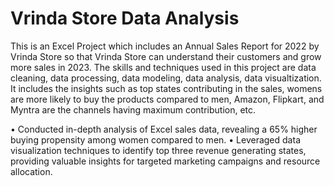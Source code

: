 # Vrinda Store Data Analysis 

This is an Excel Project which includes an Annual Sales Report for 2022 by Vrinda Store so that Vrinda Store can understand their customers and grow more sales in 2023.
The skills and techniques used in this project are data cleaning, data processing, data modeling, data analysis, data visualtization.
It includes the insights such as top states contributing in the sales, womens are more likely to buy the products compared to men, Amazon, Flipkart, and Myntra are the channels having maximum contribution, etc.

•	Conducted in-depth analysis of Excel sales data, revealing a 65% higher buying propensity among women compared to men.
•	 Leveraged data visualization techniques to identify top three revenue generating states, providing valuable insights for targeted marketing campaigns and resource allocation.



